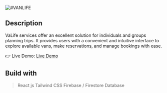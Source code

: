 ![#VANLIFE](https://github.com/luk-aa/vanLife-new/assets/86773254/0b4eec6f-af7a-45e3-877c-455f3bedd8c8)

## Description
VaLife services offer an excellent solution for individuals and groups planning trips. It provides users with a convenient and intuitive interface to explore available vans, make reservations, and manage bookings with ease.

👉 Live Demo: [Live Demo](https://van-life-new.vercel.app/)

## Build with
> React js
> Tailwind CSS
> Firebase / Firestore Database
